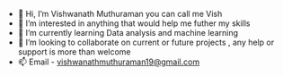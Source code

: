 - 👋 Hi, I’m Vishwanath Muthuraman you can call me Vish 
- 👀 I’m interested in anything that would help me futher my skills
- 🌱 I’m currently learning Data analysis and machine learning
- 💞️ I’m looking to collaborate on current or future projects , any help or support is more than welcome
- 📫 Email - vishwanathmuthuraman19@gmail.com 


<!---
vishwanathmuthuraman/vishwanathmuthuraman is a ✨ special ✨ repository because its `README.md` (this file) appears on your GitHub profile.
You can click the Preview link to take a look at your changes.
--->
